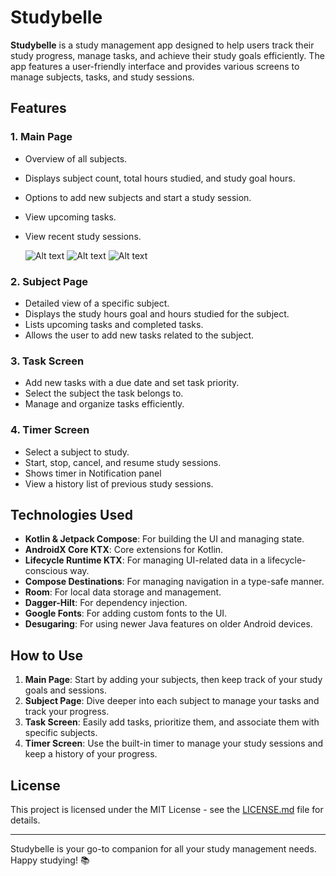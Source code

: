 # Studybelle

**Studybelle** is a study management app designed to help users track their study progress, manage tasks, and achieve their study goals efficiently. The app features a user-friendly interface and provides various screens to manage subjects, tasks, and study sessions.

## Features

### 1. Main Page
- Overview of all subjects.
- Displays subject count, total hours studied, and study goal hours.
- Options to add new subjects and start a study session.
- View upcoming tasks.
- View recent study sessions.
  
  ![Alt text](C:\Users\pc\Pictures\Saved%Pictures\IMG-20240823-WA0013.jpg)
  ![Alt text](C:\Users\pc\Pictures\Saved%Pictures\IMG-20240823-WA0009.jpg)
  ![Alt text](C:\Users\pc\Pictures\Saved%Pictures\IMG-20240823-WA0017.jpg)


### 2. Subject Page
- Detailed view of a specific subject.
- Displays the study hours goal and hours studied for the subject.
- Lists upcoming tasks and completed tasks.
- Allows the user to add new tasks related to the subject.

### 3. Task Screen
- Add new tasks with a due date and set task priority.
- Select the subject the task belongs to.
- Manage and organize tasks efficiently.

### 4. Timer Screen
- Select a subject to study.
- Start, stop, cancel, and resume study sessions.
- Shows timer in Notification panel
- View a history list of previous study sessions.

## Technologies Used

- **Kotlin & Jetpack Compose**: For building the UI and managing state.
- **AndroidX Core KTX**: Core extensions for Kotlin.
- **Lifecycle Runtime KTX**: For managing UI-related data in a lifecycle-conscious way.
- **Compose Destinations**: For managing navigation in a type-safe manner.
- **Room**: For local data storage and management.
- **Dagger-Hilt**: For dependency injection.
- **Google Fonts**: For adding custom fonts to the UI.
- **Desugaring**: For using newer Java features on older Android devices.

## How to Use

1. **Main Page**: Start by adding your subjects, then keep track of your study goals and sessions.
2. **Subject Page**: Dive deeper into each subject to manage your tasks and track your progress.
3. **Task Screen**: Easily add tasks, prioritize them, and associate them with specific subjects.
4. **Timer Screen**: Use the built-in timer to manage your study sessions and keep a history of your progress.

## License

This project is licensed under the MIT License - see the [LICENSE.md](LICENSE.md) file for details.

---

Studybelle is your go-to companion for all your study management needs. Happy studying! 📚
